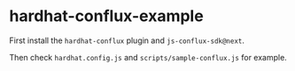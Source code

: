 # hardhat-conflux-example

First install the `hardhat-conflux` plugin and `js-conflux-sdk@next`.

Then check `hardhat.config.js` and `scripts/sample-conflux.js` for example.
